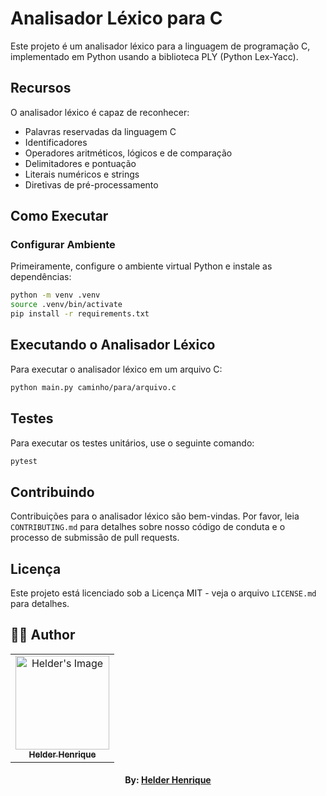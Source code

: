 # Analisador Léxico para C
Este projeto é um analisador léxico para a linguagem de programação C, implementado em Python usando a biblioteca PLY (Python Lex-Yacc).

## Recursos

O analisador léxico é capaz de reconhecer:

- Palavras reservadas da linguagem C
- Identificadores
- Operadores aritméticos, lógicos e de comparação
- Delimitadores e pontuação
- Literais numéricos e strings
- Diretivas de pré-processamento

## Como Executar

### Configurar Ambiente

Primeiramente, configure o ambiente virtual Python e instale as dependências:

```bash
python -m venv .venv
source .venv/bin/activate
pip install -r requirements.txt
```

## Executando o Analisador Léxico
Para executar o analisador léxico em um arquivo C:

```bash
python main.py caminho/para/arquivo.c
```

## Testes
Para executar os testes unitários, use o seguinte comando:

```bash
pytest
```

## Contribuindo
Contribuições para o analisador léxico são bem-vindas. Por favor, leia `CONTRIBUTING.md` para detalhes sobre nosso código de conduta e o processo de submissão de pull requests.

## Licença
Este projeto está licenciado sob a Licença MIT - veja o arquivo `LICENSE.md` para detalhes.

## 👨‍💻 Author

<table align="center">
    <tr>
        <td align="center">
            <a href="https://github.com/theHprogrammer">
                <img src="https://avatars.githubusercontent.com/u/79870881?v=4" width="150px;" alt="Helder's Image" />
                <br />
                <sub><b>Helder Henrique</b></sub>
            </a>
        </td>    
    </tr>
</table>
<h4 align="center">
   By: <a href="https://www.linkedin.com/in/theHprogrammer/" target="_blank"> Helder Henrique </a>
</h4>